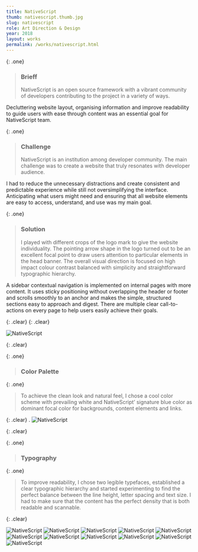 ```yaml
---
title: NativeScript
thumb: nativescript.thumb.jpg
slug: nativescript
role: Art Direction & Design
year: 2018
layout: works
permalink: /works/nativescript.html
---
```

{: .one}
> ### Brieff
>
> NativeScript is an open source framework with a vibrant community of developers contributing to the project in a variety of ways. 
>
Decluttering website layout, organising information and improve readability to guide users with ease through content was an essential goal for NativeScript team.
>

{: .one}
> ### Challenge
> NativeScript is an institution among developer community. The main challenge was to create a website that truly resonates with developer audience. 
>
I had to reduce the unnecessary distractions and create consistent and predictable experience while still not oversimplifying the interface. Anticipating what users might need and ensuring that all website elements are easy to access, understand, and use was my main goal. 

{: .one}
> ### Solution
>
> I played with different crops of the logo mark to give the website individuality. The pointing arrow shape in the logo turned out to be an excellent focal point to draw users attention to particular elements in the head banner. The overall visual direction is focused on high impact colour contrast balanced with simplicity and straightforward typographic hierarchy.
>
A sidebar contextual navigation is implemented on internal pages with more content. It uses sticky positioning without overlapping the header or footer and scrolls smoothly to an anchor and makes the simple, structured sections easy to approach and digest. There are multiple clear call-to-actions on every page to help users easily achieve their goals.
>

{: .clear}
{: .clear}

![NativeScript](images/nativescript.01.jpg)

{: .clear}


{: .one}
> ### Color Palette


{: .one}

> To achieve the clean look and natural feel, I chose a cool color scheme with prevailing white and NativeScript’ signature blue color as dominant focal color for backgrounds, content elements and links.

{: .clear}
.
![NativeScript](images/nativescript.02.jpg)

{: .clear}

{: .one}
> ### Typography

{: .one}

> To improve readability, I chose two legible typefaces, established a clear typographic hierarchy and started experimenting to find the perfect balance between the line height, letter spacing and text size. 
I had to make sure that the content has the perfect density that is both readable and scannable.

{: .clear}

![NativeScript](images/nativescript.03.jpg)
![NativeScript](images/nativescript.04.jpg)
![NativeScript](images/nativescript.05.jpg)
![NativeScript](images/nativescript.06.jpg)
![NativeScript](images/nativescript.07.jpg)
![NativeScript](images/nativescript.08.jpg)
![NativeScript](images/nativescript.09.jpg)
![NativeScript](images/nativescript.10.jpg)
![NativeScript](images/nativescript.11.jpg)
![NativeScript](images/nativescript.12.jpg)
![NativeScript](images/nativescript.13.jpg)
